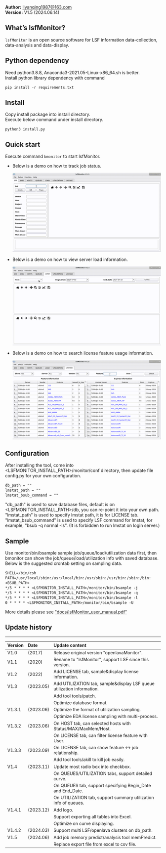 **Author:** liyanqing1987@163.com    
**Version:** V1.5 (2024.06.14)    

## What’s lsfMonitor?
`lsfMonitor` is an open source software for LSF information data-collection,
data-analysis and data-display.

## Python dependency
Need python3.8.8, Anaconda3-2021.05-Linux-x86_64.sh is better.    
Install python library dependency with command    

    pip install -r requirements.txt

## Install
Copy install package into install directory.    
Execute below command under install directory.    

    python3 install.py

## Quick start
Execute command `bmonitor` to start lsfMonitor.    
* Below is a demo on how to track job status.    

   ![job trace demo](data/demo/job_trace_demo.gif)

* Below is a demo on how to view server load information.

   ![load demo](data/demo/load_demo.gif)

* Below is a demo on how to search license feature usage information.

   ![license demo](data/demo/license_demo.gif)

## Configuration
After installing the tool, come into <LSFMONITOR_INSTALL_PATH>/monitor/conf directory,
then update file config.py for your own configuration.

    db_path = ""
    lmstat_path = ""
    lmstat_bsub_command = ""

"db_path" is used to save database files, default is on <LSFMONITOR_INSTALL_PATH>/db,
you can re-point it into your own path.
"lmstat_path" is used to specify lmstat path, it is for LICENSE tab.
"lmstat_bsub_command" is used to specify LSF command for lmstat, for example, "bsub -q
normal -Is". (It is forbidden to run lmstat on login server.)

## Sample
Use monitor/bin/bsample sample job/queue/load/utilization data first, then bmonitor
can show the job/queue/load/utilization info with saved database.
Below is the suggested crontab setting on sampling data.

    SHELL=/bin/csh
    PATH=/usr/local/sbin:/usr/local/bin:/usr/sbin:/usr/bin:/sbin:/bin:<BSUB_PATH>
    */5 * * * * <LSFMONITOR_INSTALL_PATH>/monitor/bin/bsample -j
    */5 * * * * <LSFMONITOR_INSTALL_PATH>/monitor/bin/bsample -q
    */5 * * * * <LSFMONITOR_INSTALL_PATH>/monitor/bin/bsample -l
    0 * * * * <LSFMONITOR_INSTALL_PATH>/monitor/bin/bsample -U


More details please see ["docs/lsfMonitor_user_manual.pdf"](./docs/lsfMonitor_user_manual.pdf)


## Update history
***
| Version | Date      | Update content                                                         |
|:--------|:----------|:-----------------------------------------------------------------------|
| V1.0    | (2017)    | Release original version "openlavaMonitor".                            |
| V1.1    | (2020)    | Rename to "lsfMonitor", support LSF since this version.                |
| V1.2    | (2022)    | Add LICENSE tab, sample&display license information.                   |
| V1.3    | (2023.05) | Add UTILIZATION tab, sample&display LSF queue utilization information. |
|         |           | Add tool tools/patch.                                                  |
|         |           | Optimize database format.                                              |
| V1.3.1  | (2023.06) | Optimize the format of utilization sampling.                           |
|         |           | Optimize EDA license sampling with multi-process.                      |
| V1.3.2  | (2023.06) | On HOST tab, can selected hosts with Status/MAX/MaxMem/Host.           |
|         |           | On LICENSE tab, can filter license feature with User.                  |
| V1.3.3  | (2023.09) | On LICENSE tab, can show feature <-> job relationship.                 |
|         |           | Add tool tools/akill to kill job easily.                               |
| V1.4    | (2023.11) | Update most radio box into checkbox.                                   |
|         |           | On QUEUES/UTILIZATION tabs, support detailed curve.                    |
|         |           | On QUEUES tab, support specifying Begin_Date and End_Date.             |
|         |           | On UTILIZATION tab, support summary utilization info of queues.        |
| V1.4.1  | (2023.12) | Add logo.                                                              |
|         |           | Support exporting all tables into Excel.                               |
|         |           | Optimize on curve displaying.                                          |
| V1.4.2  | (2024.03) | Support multi LSF/openlava clusters on db_path.                        |
| V1.5    | (2024.06) | Add job memory predict/analysis tool memPredict.                       |
|         |           | Replace export file from excel to csv file.                            |
